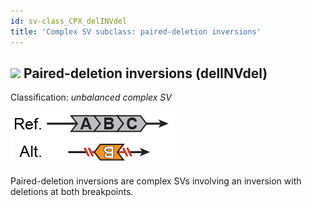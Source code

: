 ```yaml
---
id: sv-class_CPX_delINVdel
title: 'Complex SV subclass: paired-deletion inversions'
---
```


## ![](https://placehold.it/15/71E38C/000000?text=+) Paired-deletion inversions (delINVdel)

Classification: _unbalanced complex SV_

![Paired-deletion inversion (delINVdel)](gnomAD_browser.SV_schematics_delINVdel.png)

Paired-deletion inversions are complex SVs involving an inversion with deletions at both breakpoints.
